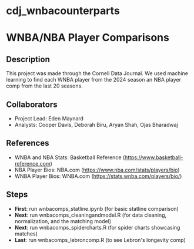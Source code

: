 # cdj_wnbacounterparts
 
# WNBA/NBA Player Comparisons

## Description
This project was made through the Cornell Data Journal. We used machine learning to find each WNBA player from the 2024 season an NBA player comp from the last 20 seasons.

## Collaborators 
- Project Lead: Eden Maynard
- Analysts: Cooper Davis, Deborah Biru, Aryan Shah, Ojas Bharadwaj

## References

- WNBA and NBA Stats: Basketball Reference (https://www.basketball-reference.com)
- NBA Player Bios: NBA.com (https://www.nba.com/stats/players/bio)
- WNBA Player Bios: WNBA.com (https://stats.wnba.com/players/bio/)

## Steps
- **First**: run wnbacomps_statline.ipynb (for basic statline comparison)
- **Next**: run wnbacomps_cleaningandmodel.R (for data cleaning, normalization, and the matching model)
- **Next**: run wnbacomps_spidercharts.R (for spider charts showcasing matches)
- **Last**: run wnbacomps_lebroncomp.R (to see Lebron's longevity comp)

